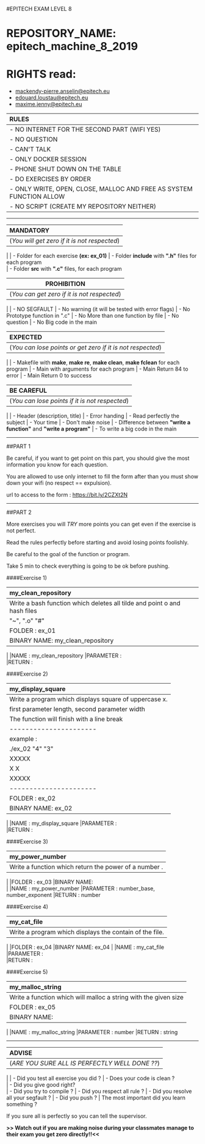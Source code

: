 #EPITECH EXAM LEVEL 8

# REPOSITORY_NAME: epitech_machine_8_2019
# RIGHTS read:
  - mackendy-pierre.anselin@epitech.eu
  - edouard.loustau@epitech.eu
  - maxime.jenny@epitech.eu

|**RULES**|
|:--------|
| - NO INTERNET FOR THE SECOND PART (WIFI YES)
| - NO QUESTION
| - CAN'T TALK
| - ONLY DOCKER SESSION
| - PHONE SHUT DOWN ON THE TABLE
| - DO EXERCISES BY ORDER
| - ONLY WRITE, OPEN, CLOSE, MALLOC AND FREE AS SYSTEM FUNCTION ALLOW
| - NO SCRIPT (CREATE MY REPOSITORY NEITHER)

________________________________________________________________________________________

|**MANDATORY**|
|:-------------|
|(_You will get zero if it is not respected_)
|
| - Folder for each exercise **(ex: ex_01)**
| - Folder **include** with **".h"** files for each program  
| - Folder **src** with **".c"** files, for each program 


|**PROHIBITION**|
|:-----------:|
|(_You can get zero if it is not respected_)
|
| - NO SEGFAULT
| - No warning (it will be tested with error flags)
| - No Prototype function in ".c"
| - No More than one function by file
| - No question 
| - No Big code in the main

|**EXPECTED**|
|:-----------|
|(_You can lose points or get zero if it is not respected_)
|
| - Makefile with **make**, **make re**, **make clean**, **make fclean** for each program 
| - Main with arguments for each program
| - Main Return 84 to error 
| - Main Return 0 to success 

|**BE CAREFUL**|
|:-----------|
|(_You can lose points if it is not respected_)
|
| - Header (description, title)
| - Error handing
| - Read perfectly the subject
| - Your time
| - Don't make noise
| - Difference between **"write a function"** and **"write a program"**
| - To write a big code in the main

________________________________________________________________________________________

##PART 1

Be careful, if you want to get point on this part, you should give the most information you know for each question.

You are allowed to use only internet to fill the form after than you must show down your wifi (no respect == expulsion).

url to access to the form :  https://bit.ly/2CZXt2N

__________________________________________________________________________________________________________________________________________________________________________________


##PART 2

More exercises you will *TRY* more points you can get even if the exercise is not perfect.

Read the rules perfectly before starting and avoid losing points foolishly.

Be careful to the goal of the function or program.

Take 5 min to check everything is going to be ok before pushing.




####Exercise 1)

|my_clean_repository|
|:----|
|Write a bash function which deletes all tilde and point o  and hash files   
|"~", ".o" "#"
|FOLDER     :   ex_01
|BINARY NAME:   my_clean_repository
|
|NAME       :   my_clean_repository
|PARAMETER  :   
|RETURN     :   





####Exercise 2)

|my_display_square|
|:----|
|Write a program which displays square of uppercase x.
|first parameter length, second parameter width 
|The function will finish with a line break
|----------------------
|example : 
|./ex_02 "4" "3"
|XXXXX
|X   X
|XXXXX
|----------------------
|FOLDER     :   ex_02
|BINARY NAME:   ex_02
|
|NAME       :   my_display_square
|PARAMETER  :   
|RETURN     :   





####Exercise 3)

|my_power_number|
|:----|
|Write a function which return the power of a number .
|
|FOLDER     :   ex_03
|BINARY NAME:   
|
|NAME       :   my_power_number
|PARAMETER  :   number_base, number_exponent
|RETURN     :   number




####Exercise 4)

|my_cat_file|
|:----|
|Write a program which displays the contain of the file.
|
|FOLDER     :   ex_04
|BINARY NAME:   ex_04
|
|NAME       :   my_cat_file
|PARAMETER  :   
|RETURN     : 




####Exercise 5)

|my_malloc_string|
|:----|
|Write a function which will malloc a string with the given size
|FOLDER     :   ex_05
|BINARY NAME:   
|
|NAME       :   my_malloc_string
|PARAMETER  :   number
|RETURN     :   string


__________________________________________________________________________________________________________________________________________________________________________________


|**ADVISE**|
|:-------------|
|(_ARE YOU SURE ALL IS PERFECTLY WELL DONE ??_)
|
| - Did you test all exercise you did ?
| - Does your code is clean ?  
| - Did you give good right?  
| - Did you try to compile ?
| - Did you respect all rule ?
| - Did you resolve all your segfault ?
| - Did you push ?
| The most important did you learn something ?

If you sure all is perfectly so you can tell the supervisor.
 
**>> Watch out if you are making noise during your classmates manage to their exam you get zero directly!!<<** 